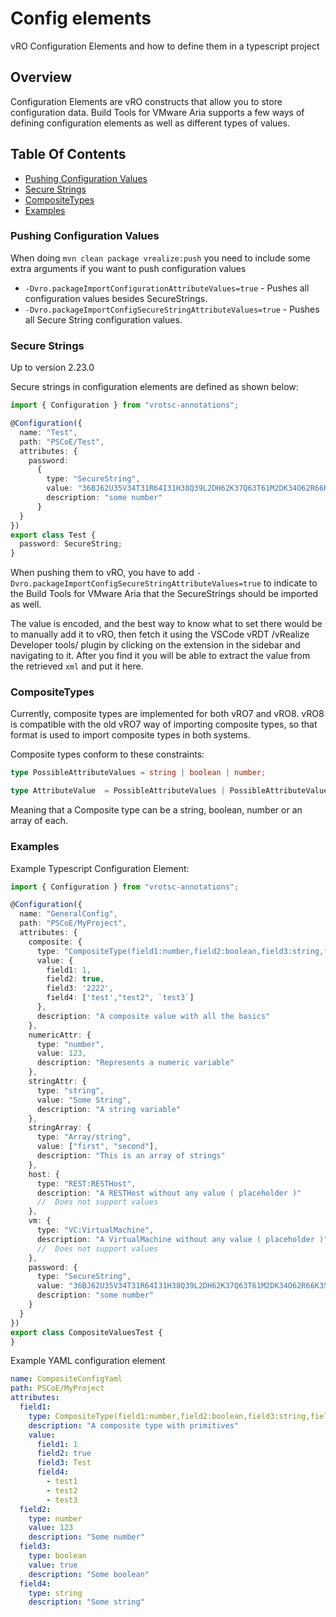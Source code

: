 # Config elements

vRO Configuration Elements and how to define them in a typescript project

## Overview

Configuration Elements are vRO constructs that allow you to store configuration data. Build Tools for VMware Aria supports a few ways of defining configuration elements as well as different types of values.

## Table Of Contents

- [Pushing Configuration Values](#pushing-configuration-values)
- [Secure Strings](#secure-strings)
- [CompositeTypes](#compositetypes)
- [Examples](#examples)

### Pushing Configuration Values

When doing `mvn clean package vrealize:push` you need to include some extra arguments if you want to push configuration values

- `-Dvro.packageImportConfigurationAttributeValues=true` - Pushes all configuration values besides SecureStrings.
- `-Dvro.packageImportConfigSecureStringAttributeValues=true` - Pushes all Secure String configuration values.

### Secure Strings

Up to version 2.23.0

Secure strings in configuration elements are defined as shown below:

```ts
import { Configuration } from "vrotsc-annotations";

@Configuration({
  name: "Test",
  path: "PSCoE/Test",
  attributes: {
    password:
      {
        type: "SecureString",
        value: "36BJ62U35V34T31R64I31H38Q39L2DH62K37Q63T61M2DK34O62R66K35U2DY38Y32S66Q35G2DQ63K66U64Z62X33Q37T31R34Q37W31Z66M31K",
        description: "some number"
      }
  }
})
export class Test {
  password: SecureString;
}
```

When pushing them to vRO, you have to add `-Dvro.packageImportConfigSecureStringAttributeValues=true` to indicate to the Build Tools for VMware Aria that the SecureStrings should be imported as well.

The value is encoded, and the best way to know what to set there would be to manually add it to vRO, then fetch it using the VSCode vRDT /vRealize Developer tools/ plugin by clicking on the extension in the sidebar and navigating to it. After you find it you will be able to extract the value from the retrieved `xml` and put it here.

### CompositeTypes

Currently, composite types are implemented for both vRO7 and vRO8. vRO8 is compatible with the old vRO7 way of importing composite types, so that format is used to import composite types in both systems.

Composite types conform to these constraints:

```ts
type PossibleAttributeValues = string | boolean | number;

type AttributeValue  = PossibleAttributeValues | PossibleAttributeValues[];
```

Meaning that a Composite type can be a string, boolean, number or an array of each.

### Examples

Example Typescript Configuration Element:

```ts
import { Configuration } from "vrotsc-annotations";

@Configuration({
  name: "GeneralConfig",
  path: "PSCoE/MyProject",
  attributes: {
    composite: {
      type: "CompositeType(field1:number,field2:boolean,field3:string,field4:Array/string):ITest",
      value: {
        field1: 1,
        field2: true,
        field3: '2222',
        field4: ['test',"test2", `test3`]
      },
      description: "A composite value with all the basics"
    },
    numericAttr: {
      type: "number",
      value: 123,
      description: "Represents a numeric variable"
    },
    stringAttr: {
      type: "string",
      value: "Some String",
      description: "A string variable"
    },
    stringArray: {
      type: "Array/string",
      value: ["first", "second"],
      description: "This is an array of strings"
    },
    host: {
      type: "REST:RESTHost",
      description: "A RESTHost without any value ( placeholder )"
      //  Does not support values
    },
    vm: {
      type: "VC:VirtualMachine",
      description: "A VirtualMachine without any value ( placeholder )"
      //  Does not support values
    },
    password: {
      type: "SecureString",
      value: "36BJ62U35V34T31R64I31H38Q39L2DH62K37Q63T61M2DK34O62R66K35U2DY38Y32S66Q35G2DQ63K66U64Z62X33Q37T31R34Q37W31Z66M31K",
      description: "some number"
    }
  }
})
export class CompositeValuesTest {
}
```

Example YAML configuration element

```yaml
name: CompositeConfigYaml
path: PSCoE/MyProject
attributes:
  field1:
    type: CompositeType(field1:number,field2:boolean,field3:string,field4:Array/string):ITest
    description: "A composite type with primitives"
    value:
      field1: 1
      field2: true
      field3: Test
      field4:
        - test1
        - test2
        - test3
  field2: 
    type: number
    value: 123
    description: "Some number"
  field3: 
    type: boolean
    value: true
    description: "Some boolean"
  field4: 
    type: string
    description: "Some string"
```
